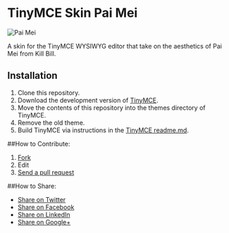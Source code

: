 # TinyMCE Skin Pai Mei

![Pai Mei](http://i957.photobucket.com/albums/ae52/sifuphiltoo/1329933589_pai_mei_beard_flick.gif)

A skin for the TinyMCE WYSIWYG editor that take on the aesthetics of Pai Mei from Kill Bill.

## Installation
1. Clone this repository.
2. Download the development version of [TinyMCE](http://www.tinymce.com/download/download.php).
3. Move the contents of this repository into the themes directory of TinyMCE.
4. Remove the old theme.
5. Build TinyMCE via instructions in the [TinyMCE readme.md](https://github.com/tinymce/tinymce/blob/master/readme.md).

##How to Contribute:
1. [Fork](https://help.github.com/articles/fork-a-repo "Fork")
2. Edit
3. [Send a pull request](https://help.github.com/articles/using-pull-requests "Send a pull request")

##How to Share:
- [Share on Twitter](http://twitter.com/home?status=https://github.com/beninada/essential-mac-apps "Share on Twitter")
- [Share on Facebook](https://www.facebook.com/sharer/sharer.php?s=100&p%5Burl%5D=https://github.com/beninada/essential-mac-apps&p%5Bimages%5D%5B0%5D=&p%5Btitle%5D=Essential%20Mac%20Apps&p%5Bsummary%5D= "Share on Facebook")
- [Share on LinkedIn](http://www.linkedin.com/shareArticle?mini=true&url=https://github.com/beninada/essential-mac-apps "Share on LinkedIn")
- [Share on Google+](https://plus.google.com/share?url=https://github.com/beninada/essential-mac-apps "Share on Google+")
